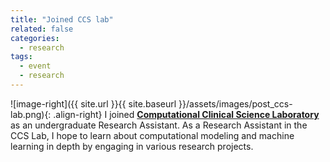 ```yaml
---
title: "Joined CCS lab"
related: false
categories:
  - research
tags:
  - event
  - research
---
```

![image-right]({{ site.url }}{{ site.baseurl }}/assets/images/post_ccs-lab.png){: .align-right} I joined [**Computational Clinical Science Laboratory**](https://ccs-lab.github.io/) as an undergraduate Research Assistant.  As a Research Assistant in the CCS Lab, I hope to learn about computational modeling and machine learning in depth by engaging in various research projects.

